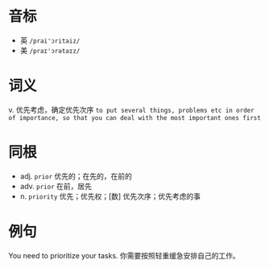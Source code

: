 # 音标

- 英 `/prai'ɔritaiz/`
- 美 `/praɪ'ɔrətaɪz/`

# 词义

v. 优先考虑，确定优先次序
`to put several things, problems etc in order of importance, so that you can deal with the most important ones first`

# 同根

- adj. `prior` 优先的；在先的，在前的
- adv. `prior` 在前，居先
- n. `priority` 优先；优先权；[数] 优先次序；优先考虑的事

# 例句

You need to prioritize your tasks.
你需要按照轻重缓急安排自己的工作。


